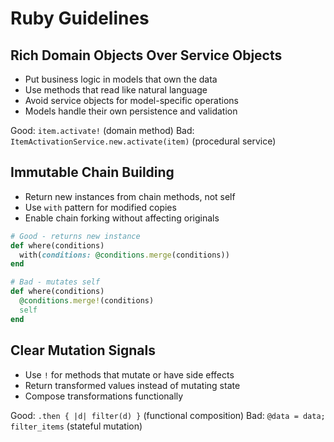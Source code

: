 # Ruby Guidelines

## Rich Domain Objects Over Service Objects
* Put business logic in models that own the data
* Use methods that read like natural language
* Avoid service objects for model-specific operations
* Models handle their own persistence and validation

Good: `item.activate!` (domain method)
Bad: `ItemActivationService.new.activate(item)` (procedural service)

## Immutable Chain Building
* Return new instances from chain methods, not self
* Use `with` pattern for modified copies
* Enable chain forking without affecting originals

```ruby
# Good - returns new instance
def where(conditions)
  with(conditions: @conditions.merge(conditions))
end

# Bad - mutates self
def where(conditions)
  @conditions.merge!(conditions)
  self
end
```

## Clear Mutation Signals
* Use `!` for methods that mutate or have side effects
* Return transformed values instead of mutating state
* Compose transformations functionally

Good: `.then { |d| filter(d) }` (functional composition)
Bad: `@data = data; filter_items` (stateful mutation)